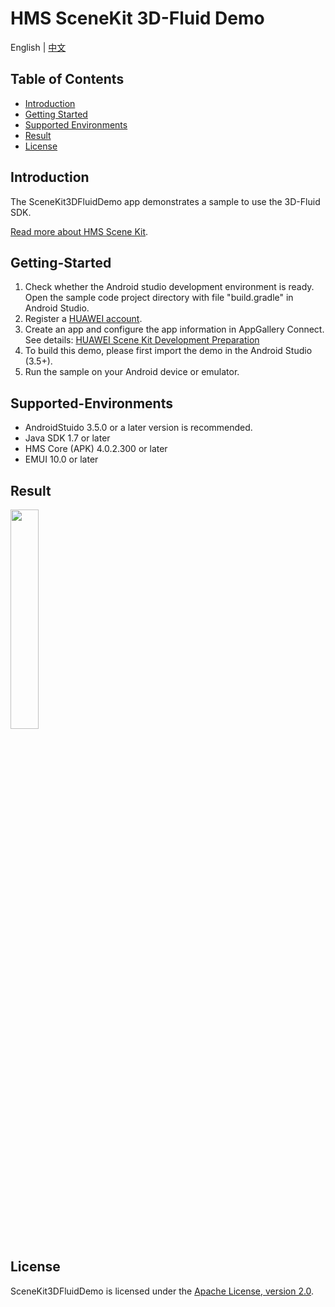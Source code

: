 # HMS SceneKit 3D-Fluid Demo
English | [中文](https://github.com/HMS-Core/hms-scene-3d-fluid-demo/blob/master/README-zh.md)
## Table of Contents

* [Introduction](#introduction)
* [Getting Started](#getting-started)
* [Supported Environments](#supported-environments)
* [Result](#result)
* [License](#license)

## Introduction

The SceneKit3DFluidDemo app demonstrates a sample to use the 3D-Fluid SDK.

[Read more about HMS Scene Kit](<https://developer.huawei.com/consumer/en/hms/huawei-scenekit>).

## Getting-Started

1. Check whether the Android studio development environment is ready. Open the sample code project directory with file "build.gradle" in Android Studio.
2. Register a [HUAWEI account](https://developer.huawei.com/consumer/en/).
3. Create an app and configure the app information in AppGallery Connect.
See details: [HUAWEI Scene Kit Development Preparation](https://developer.huawei.com/consumer/en/doc/development/graphics-Guides/dev-process-0000001064186384)
4. To build this demo, please first import the demo in the Android Studio (3.5+).
5. Run the sample on your Android device or emulator.

## Supported-Environments

* AndroidStuido 3.5.0 or a later version is recommended.
* Java SDK 1.7 or later
* HMS Core (APK) 4.0.2.300 or later
* EMUI 10.0 or later

## Result

<img src="FluildDemo3D/3D-Fluid.gif" width = 30% height = 30%>

## License

SceneKit3DFluidDemo is licensed under the [Apache License, version 2.0](http://www.apache.org/licenses/LICENSE-2.0).